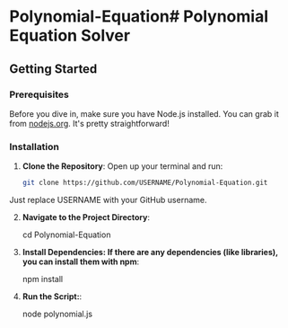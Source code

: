 # Polynomial-Equation# Polynomial Equation Solver


## Getting Started

### Prerequisites

Before you dive in, make sure you have Node.js installed. You can grab it from [nodejs.org](https://nodejs.org/). It's pretty straightforward!

### Installation

1. **Clone the Repository**:
   Open up your terminal and run:
   ```bash
   git clone https://github.com/USERNAME/Polynomial-Equation.git
Just replace USERNAME with your GitHub username.

2. **Navigate to the Project Directory**:

   cd Polynomial-Equation

4. **Install Dependencies: If there are any dependencies (like libraries), you can install them with npm**:

    npm install

5. **Run the Script:**:

   node polynomial.js
